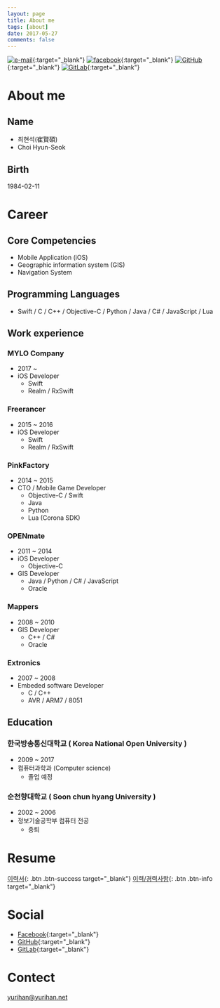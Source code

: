 ```yaml
---
layout: page
title: About me
tags: [about]
date: 2017-05-27
comments: false
---
```


[![e-mail](https://img.shields.io/badge/email-yurihan@yurihan.net-brightgreen.svg)](mailto:yurihan@yurihan.net){:target="_blank"}
[![facebook](https://img.shields.io/badge/facebook-hyunseok.choi-blue.svg)](https://www.facebook.com/hyunseok.choi.98){:target="_blank"}
[![GitHub](https://img.shields.io/badge/GitHub-yurihan-yellow.svg)](https://github.com/yurihan){:target="_blank"}
[![GitLab](https://img.shields.io/badge/GitLab-yurihan-lightgrey.svg)](https://gitlab.com/yurihan){:target="_blank"}

About me
========

Name
----
* 최현석(崔賢碩)
* Choi Hyun-Seok

Birth
-----
1984-02-11


Career
======

Core Competencies
-----------------
* Mobile Application (iOS)
* Geographic information system (GIS)
* Navigation System

Programming Languages
---------------------
* Swift / C / C++ / Objective-C / Python / Java / C# / JavaScript / Lua


Work experience
---------------

### MYLO Company
* 2017 ~
* iOS Developer
	* Swift
	* Realm / RxSwift

### Freerancer
* 2015 ~ 2016
* iOS Developer
	* Swift
	* Realm / RxSwift

### PinkFactory
* 2014 ~ 2015
* CTO / Mobile Game Developer
	* Objective-C / Swift
	* Java
	* Python
	* Lua (Corona SDK)

### OPENmate
* 2011 ~ 2014
* iOS Developer
	* Objective-C
* GIS Developer
	* Java / Python / C# / JavaScript
	* Oracle

### Mappers
* 2008 ~ 2010
* GIS Developer
	* C++ / C#
	* Oracle

### Extronics
* 2007 ~ 2008
* Embeded software Developer
	* C / C++
	* AVR / ARM7 / 8051

Education
---------
### 한국방송통신대학교 ( Korea National Open University )
* 2009 ~ 2017
* 컴퓨터과학과 (Computer science)
	* 졸업 예정


### 순천향대학교 ( Soon chun hyang University )
* 2002 ~ 2006
* 정보기술공학부 컴퓨터 전공
	* 중퇴


Resume
======
[이력서](https://www.visualcv.com/zxh62r2ujr4){: .btn .btn-success target="_blank"}
[이력/경력사항](http://bit.ly/13vnWAP){: .btn .btn-info target="_blank"}

Social
======

* [Facebook](https://www.facebook.com/hyunseok.choi.98){:target="_blank"}
* [GitHub](https://github.com/yurihan){:target="_blank"}
* [GitLab](https://gitlab.com/yurihan){:target="_blank"}

Contect
=======
[yurihan@yurihan.net](mailto:yurihan@yurihan.net)
